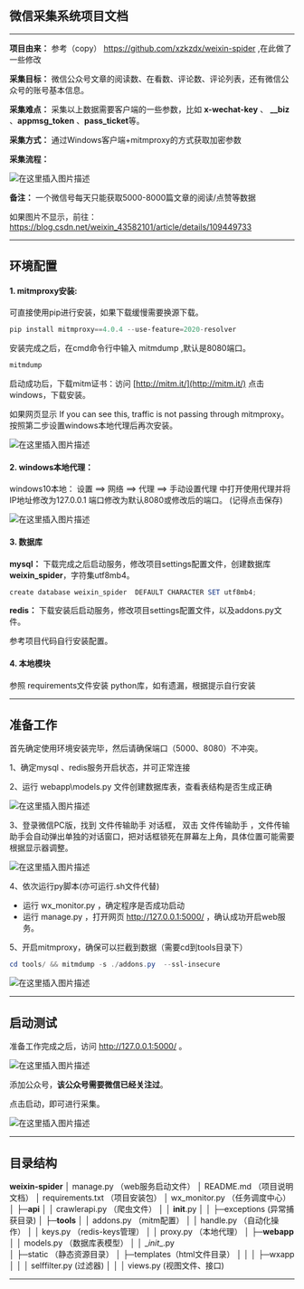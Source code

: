 ## 微信采集系统项目文档
---
**项目由来：** 参考（copy） https://github.com/xzkzdx/weixin-spider ,在此做了一些修改

**采集目标：** 微信公众号文章的阅读数、在看数、评论数、评论列表，还有微信公众号的账号基本信息。

**采集难点：** 采集以上数据需要客户端的一些参数，比如 **x-wechat-key** 、  **__biz**  、**appmsg_token** 、**pass_ticket**等。

**采集方式：**  通过Windows客户端+mitmproxy的方式获取加密参数

**采集流程：**

![在这里插入图片描述](https://img-blog.csdnimg.cn/20201105155228440.png?text_aHR0cHM6Ly9ibG9nLmNzZG4ubmV0L3dlaXhpbl80MzU4MjEwMQ==,size_16,color_FFFFFF,t_70)

**备注：** 一个微信号每天只能获取5000-8000篇文章的阅读/点赞等数据

 如果图片不显示，前往：https://blog.csdn.net/weixin_43582101/article/details/109449733

---
## 环境配置

#### 1. mitmproxy安装:
可直接使用pip进行安装，如果下载缓慢需要换源下载。

```powershell
pip install mitmproxy==4.0.4 --use-feature=2020-resolver
```

安装完成之后，在cmd命令行中输入 mitmdump ,默认是8080端口。

```powershell
mitmdump
```

启动成功后，下载mitm证书：访问 [http://mitm.it/](http://mitm.it/)
点击windows，下载安装。 

如果网页显示  If you can see this, traffic is not passing through mitmproxy。
按照第二步设置windows本地代理后再次安装。

![在这里插入图片描述](https://img-blog.csdnimg.cn/20201103091731858.png?x-oss-process=image/watermark,type_ZmFuZ3poZW5naGVpdGk,shadow_10,text_aHR0cHM6Ly9ibG9nLmNzZG4ubmV0L3dlaXhpbl80MzU4MjEwMQ==,size_16,color_FFFFFF,t_70)


#### 2. windows本地代理：
windows10本地： 设置 ==> 网络 ==> 代理 ==> 手动设置代理 中打开使用代理并将IP地址修改为127.0.0.1 
端口修改为默认8080或修改后的端口。 (记得点击保存)

![在这里插入图片描述](https://img-blog.csdnimg.cn/20201104104707385.png?x-oss-process=image/watermark,type_ZmFuZ3poZW5naGVpdGk,shadow_10,text_aHR0cHM6Ly9ibG9nLmNzZG4ubmV0L3dlaXhpbl80MzU4MjEwMQ==,size_16,color_FFFFFF,t_70)


#### 3. 数据库
**mysql：** 下载完成之后启动服务，修改项目settings配置文件，创建数据库**weixin_spider**，字符集utf8mb4。
```powershell
create database weixin_spider  DEFAULT CHARACTER SET utf8mb4;
```
**redis：**  下载安装后启动服务，修改项目settings配置文件，以及addons.py文件。

参考项目代码自行安装配置。


#### 4. 本地模块
参照 requirements文件安装 python库，如有遗漏，根据提示自行安装

---



## 准备工作
首先确定使用环境安装完毕，然后请确保端口（5000、8080）不冲突。

1、确定mysql 、redis服务开启状态，并可正常连接

2、运行 webapp\models.py 文件创建数据库表，查看表结构是否生成正确

![在这里插入图片描述](https://img-blog.csdnimg.cn/20201105161005879.png)

3、登录微信PC版，找到 文件传输助手 对话框， 双击 文件传输助手 ，文件传输助手会自动弹出单独的对话窗口，把对话框锁死在屏幕左上角，具体位置可能需要根据显示器调整。

![在这里插入图片描述](https://img-blog.csdnimg.cn/2020110410360554.png?x-oss-process=image/watermark,type_ZmFuZ3poZW5naGVpdGk,shadow_10,text_aHR0cHM6Ly9ibG9nLmNzZG4ubmV0L3dlaXhpbl80MzU4MjEwMQ==,size_16,color_FFFFFF,t_70)

4、依次运行py脚本(亦可运行.sh文件代替)
- 运行 wx_monitor.py ，确定程序是否成功启动
- 运行 manage.py  ，打开网页 http://127.0.0.1:5000/  ，确认成功开启web服务。


5、开启mitmproxy，确保可以拦截到数据（需要cd到tools目录下）
```powershell
cd tools/ && mitmdump -s ./addons.py  --ssl-insecure
```

![在这里插入图片描述](https://img-blog.csdnimg.cn/2020110410520676.png)

---

## 启动测试
准备工作完成之后，访问 http://127.0.0.1:5000/ 。

![在这里插入图片描述](https://img-blog.csdnimg.cn/20201104141920420.png?x-oss-process=image/watermark,type_ZmFuZ3poZW5naGVpdGk,shadow_10,text_aHR0cHM6Ly9ibG9nLmNzZG4ubmV0L3dlaXhpbl80MzU4MjEwMQ==,size_16,color_FFFFFF,t_70)

添加公众号，**该公众号需要微信已经关注过**。

点击启动，即可进行采集。

![在这里插入图片描述](https://img-blog.csdnimg.cn/20201104142127793.png?x-oss-process=image/watermark,type_ZmFuZ3poZW5naGVpdGk,shadow_10,text_aHR0cHM6Ly9ibG9nLmNzZG4ubmV0L3dlaXhpbl80MzU4MjEwMQ==,size_16,color_FFFFFF,t_70)

---

## 目录结构 
**weixin-spider** 
│  manage.py   （web服务启动文件）
│  README.md  （项目说明文档）
│  requirements.txt  （项目安装包）
│  wx_monitor.py      （任务调度中心）
│
├─**api**
│  │  crawlerapi.py  （爬虫文件）
│  │  __init__.py
│  │
├─exceptions (异常捕获目录)
│
├─**tools**
│  │  addons.py  （mitm配置）
│  │  handle.py    （自动化操作）
│  │  keys.py         （redis-keys管理）
│  │  proxy.py        （本地代理）
│
├─**webapp**
│  │  models.py （数据库表模型）
│  │  \__init__.py   
│  ├─static （静态资源目录）
│  ├─templates（html文件目录）
│  │
│  ├─wxapp
│  │  │  selffilter.py (过滤器)
│  │  │  views.py   (视图文件、接口)

---
